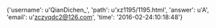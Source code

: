 {'username': u'QianDichen_', 'path': u'xz1195/1195.html', 'answer': u'A', 'email': u'zczyqdc2@126.com', 'time': '2016-02-24:10:18:48'}
